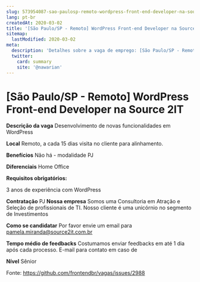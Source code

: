 ```yaml
---
slug: 573954087-sao-paulosp-remoto-wordpress-front-end-developer-na-source-2it
lang: pt-br
createdAt: 2020-03-02
title: '[São Paulo/SP - Remoto] WordPress Front-end Developer na Source 2IT - Vaga de Emprego'
sitemap:
  lastModified: 2020-03-02
meta:
  description: 'Detalhes sobre a vaga de emprego: [São Paulo/SP - Remoto] WordPress Front-end Developer na Source 2IT'
  twitter:
    card: summary
    site: '@nawarian'
---
```


# [São Paulo/SP - Remoto] WordPress Front-end Developer na Source 2IT

**Descrição da vaga**
Desenvolvimento de novas funcionalidades em WordPress

**Local**
Remoto, a cada 15 dias visita no cliente para alinhamento.

**Benefícios**
Não há - modalidade PJ

**Diferenciais**
Home Office

**Requisitos obrigatórios:**

3 anos de experiência com WordPress

**Contratação**
PJ 
**Nossa empresa**
Somos uma Consultoria em Atração e Seleção de profissionais de TI.
Nosso cliente é uma unicórnio no segmento de Investimentos

**Como se candidatar**
Por favor envie um email para pamela.miranda@source2it.com.br

**Tempo médio de feedbacks**
Costumamos enviar feedbacks em até 1 dia após cada processo. E-mail para contato em caso de 

**Nível**
Sênior


Fonte: https://github.com/frontendbr/vagas/issues/2988